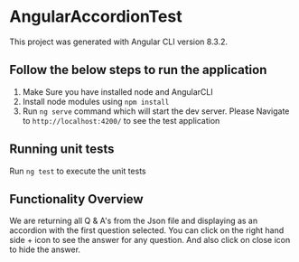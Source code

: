 # AngularAccordionTest

This project was generated with Angular CLI version 8.3.2.

## Follow the below steps to run the application

  1) Make Sure you have installed node and AngularCLI 
  2) Install node modules using `npm install`
  3) Run `ng serve` command which will start the dev server. Please Navigate to `http://localhost:4200/` to see the test application

## Running unit tests

Run `ng test` to execute the unit tests 

## Functionality Overview

  We are returning all Q & A's from the Json file and displaying as an accordion with the first question selected. You can click on the right hand side + icon to see the answer for any question. And also click on close icon to hide the answer.


